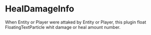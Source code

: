 # HealDamageInfo
When Entity or Player were attaked by Entity or Player, this plugin float FloatingTextParticle whit damage or heal amount number.
